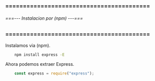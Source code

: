 ### ========================================= ###
###### ===--- Instalacion por (npm) ---=== ######
### ========================================= ###

Instalamos via (npm).

```bat
	npm install express -E
```

Ahora podemos extraer Express.

```js
	const express = require("express");
```